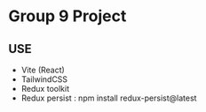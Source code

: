 # Group 9 Project

## USE
- Vite (React)
- TailwindCSS
- Redux toolkit
- Redux persist : npm install redux-persist@latest
